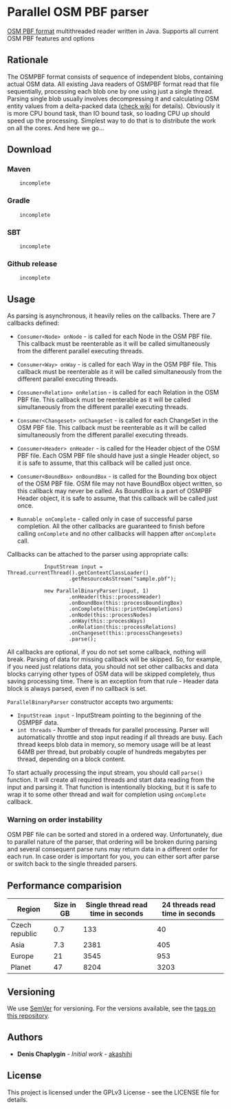 # Parallel OSM PBF parser

[OSM PBF format](https://wiki.openstreetmap.org/wiki/PBF_Format) multithreaded reader written in Java. Supports all 
current OSM PBF features and options

## Rationale


The OSMPBF format consists of sequence of independent blobs, containing actual OSM data. All existing Java readers
of OSMPBF format read that file sequentially, processing each blob one by one using just a single thread. 
Parsing single blob usually involves decompressing it and calculating OSM entity values from a delta-packed
data ([check wiki](https://wiki.openstreetmap.org/wiki/PBF_Format) for details). Obviously it is more
CPU bound task, than IO bound task, so loading CPU up should speed up the processing. Simplest way to do that
is to distribute the work on all the cores. And here we go...

## Download

### Maven 
        
        incomplete
        
### Gradle

        incomplete
        
### SBT 
                        
        incomplete
        
### Github release

        incomplete
        
## Usage                
        
As parsing is asynchronous, it heavily relies on the callbacks. There are 7 callbacks defined:

* `Consumer<Node> onNode` - is called for each Node in the OSM PBF file. This callback must be reenterable as it will be 
called simultaneously from the different parallel executing threads.

* `Consumer<Way> onWay` - is called for each Way in the OSM PBF file. This callback must be reenterable as it will be 
called simultaneously from the different parallel executing threads.

* `Consumer<Relation> onRelation` - is called for each Relation in the OSM PBF file. This callback must be reenterable as it will be 
called simultaneously from the different parallel executing threads.

* `Consumer<Changeset> onChangeSet` - is called for each ChangeSet in the OSM PBF file. This callback must be reenterable as it will be 
called simultaneously from the different parallel executing threads.

* `Consumer<Header> onHeader` - is called for the Header object of the OSM PBF file. Each OSM PBF file should have just a single Header object,
so it is safe to assume, that this callback will be called just once.

* `Consumer<BoundBox> onBoundBox` - is called for the Bounding box object of the OSM PBF file. OSM file may not have BoundBox object written,
so this callback may never be called. As BoundBox is a part of OSMPBF Header object, it is safe to assume, that this callback will be called just once.

* `Runnable onComplete` - called only in case of successful parse completion. All the other callbacks are guaranteed 
to finish before calling `onComplete` and no other callbacks will happen after `onComplete` call.

Callbacks can be attached to the parser using appropriate calls:

                InputStream input = Thread.currentThread().getContextClassLoader()
                        .getResourceAsStream("sample.pbf");
        
                new ParallelBinaryParser(input, 1)
                        .onHeader(this::processHeader)
                        .onBoundBox(this::processBoundingBox)
                        .onComplete(this::printOnCompletions)
                        .onNode(this::processNodes)
                        .onWay(this::processWays)
                        .onRelation(this::processRelations)
                        .onChangeset(this::processChangesets)
                        .parse();


All callbacks are optional, if you do not set some callback, nothing will break. Parsing of data for missing callback 
will be skipped. So, for example, if you need just relations data, you should not set other callbacks and data blocks carrying
other types of OSM data will be skipped completely, thus saving processing time. 
There is an exception from that rule - Header data block is always parsed, even if no callback is set.

`ParallelBinaryParser` constructor accepts two arguments:

* `InputStream input` - InputStream pointing to the beginning of the OSMPBF data. 
* `int threads` - Number of threads for parallel processing. Parser will automatically throttle and stop input 
reading if all threads are busy. Each thread keeps blob data in memory, so memory usage will be at least
64MB per thread, but probably couple of hundreds megabytes per thread, depending on a block content.

To start actually processing the input stream, you should call `parse()` function. It will create all required threads
and start data reading from the input and parsing it. That function is intentionally blocking, but it is safe to 
wrap it to some other thread and wait for completion using `onComplete` callback.  

### Warning on order instability

OSM PBF file can be sorted and stored in a ordered way. Unfortunately, due to parallel nature of the parser, that 
ordering will be broken during parsing and several consequent parse runs may return data in a different order for 
each run. In case order is important for you, you can either sort after parse or switch back to the single threaded
parsers. 


## Performance comparision

| Region         | Size in GB | Single thread read time in seconds | 24 threads read time in seconds |
|----------------|------------|------------------------------------|---------------------------------|
| Czech republic |  0.7       |  133                               | 40                              |
| Asia           |  7.3       |  2381                              | 405                             |
| Europe         |  21        |  3545                              | 953                             |
| Planet         |  47        |  8204                              | 3203                            |

## Versioning

We use [SemVer](http://semver.org/) for versioning. For the versions available, see the [tags on this repository](https://github.com/akashihi/mdg/tags). 

## Authors

* **Denis Chaplygin** - *Initial work* - [akashihi](https://github.com/akashihi)

## License

This project is licensed under the GPLv3 License - see the LICENSE file for details.